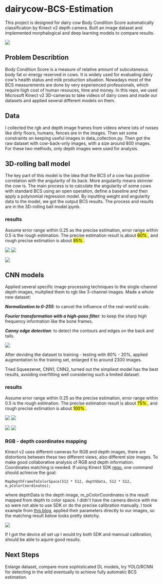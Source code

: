 # dairycow-BCS-Estimation
This project is designed for dairy cow Body Condition Score automatically classification by Kinect v2 depth camera. Built an image dataset and implemented morphalogical and deep learning models to compare results.

![](https://github.com/BobbyZ04/dairycow-BCS-classification/blob/main/cow_BCS.jpg)

## Problem Describtion
Body Condition Score is a measure of relative amount of subcutaneous body fat or energy reserved in cows. It is widely used for evaluating dairy cow's health status and milk production situation. Nowadays most of the BCS measurements are done by very experienced professionals, which require high cost of human resouces, time and money. In this repo, we used Microsoft Kinect v2 3D-cameras to take videos of dairy cows and made our datasets and applied several different models on them.

## Data
I collected the rgb and depth image frames from videos where lots of noises like dirty floors, humans, fences are in the images. Then set some constraints on keeping useful images in data_collection.py. Then got the raw dataset with cow-back-only images, with a size around 800 images. For these two methods, only depth images were used for analysis.

## 3D-rolling ball model
The key part of this model is the idea that the BCS of a cow has positive correlation with the angularity of its back. More angularity means skinnier the cow is.
The main process is to calculate the angularity of some cows with standard BCS using an open operation, define a baseline and then apply a polynomial regression model. By inputting weight and angularity data to the model, we got the output BCS results. The process and results are in the 3D-rolling ball model.ipynb.

### results
Assume error range within 0.25 as the precise estimation, error range within 0.5 is the rough estimation. The precise estimation result is about <mark> 60% </mark>, and rough precise estimation is about <mark> 85% </mark>.

![](https://github.com/BobbyZ04/dairycow-BCS-classification/blob/main/images/rollingball_result1.png)
![](https://github.com/BobbyZ04/dairycow-BCS-classification/blob/main/images/rollingball_result2.png)

![](https://github.com/BobbyZ04/dairycow-BCS-classification/blob/main/images/rollingball_result3.png)

## CNN models
Applied several specific image processing techniques to the single-channel depth images, multplied them to rgb like 3-channel images. Made a whole new dataset:

_**Normalization to 0-255**:_ to cancel the influence of the real-world scale.

_**Fourier transformation with a high-pass filter**:_ to keep the sharp high frequency information like the bone frames.

_**Canny edge detection**:_ to detect the contours and edges on the back and tails.

![](https://github.com/BobbyZ04/dairycow-BCS-classification/blob/main/multi-channels.png)

After deviding the dataset to training - testing with 80% - 20%, applied augmentation to the training set, enlarged it to around 2300 images.

Tried Squeezenet, CNN1, CNN2, turned out the simpliest model has the best results, avoiding overfitting well considering such a limited dataset.
### results
Assume error range within 0.25 as the precise estimation, error range within 0.5 is the rough estimation. The precise estimation result is about <mark> 75% </mark>, and rough precise estimation is about <mark> 100% </mark>.

![](https://github.com/BobbyZ04/dairycow-BCS-classification/blob/main/images/CNN_acc.png)
![](https://github.com/BobbyZ04/dairycow-BCS-classification/blob/main/images/CNN_loss.png)

![](https://github.com/BobbyZ04/dairycow-BCS-classification/blob/main/images/training_cm.png)
![](https://github.com/BobbyZ04/dairycow-BCS-classification/blob/main/images/testing_cm.png)

### RGB - depth coordinates mapping
Kinect v2 uses different cameras for RGB and depth images, there are distortions between these two different views, also different size images. To make good collaborative analysis of RGB and depth information. Coordinates matching is needed.
If using Kinect SDK [repo](https://github.com/microsoft/Azure-Kinect-Sensor-SDK), one command should achiecve the goal:
```
MapDepthFrameToColorSpace(512 * 512, depthData, 512 * 512, m_pColorCoordinates);
```
where depthData is the depth image,  m_pColorCoordinates is the result mapped from depth to color space.
I didn't have the camera device with me so were not able to use SDK or do the precise calibration manually. I took example from [this blog](https://www.lhyd.top/archives/339182.html), applied their parameters directly to our images, so the matching result below looks pretty sketchy. 

![](https://github.com/BobbyZ04/dairycow-BCS-classification/blob/main/images/coordinate_matching.JPG)

If I got the device all set up I would try both SDK and mannual calibration, should be able to aquire good results.

## Next Steps
Enlarge dataset, compare more sophisticated DL models, try YOLO/RCNN for detecting in the wild eventually to achieve fully automatic BCS estimation.
